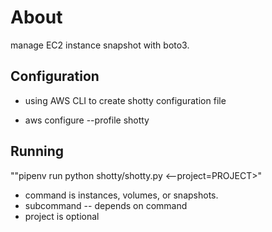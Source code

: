 # About
manage EC2 instance snapshot with boto3.

## Configuration
* using AWS CLI to create shotty configuration file

* aws configure --profile shotty

## Running

""pipenv run python shotty/shotty.py <command> <subcommand> <--project=PROJECT>"

* command  is instances, volumes, or snapshots.
* subcommand  -- depends on command
* project is optional
